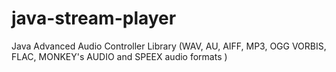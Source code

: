 # java-stream-player
Java Advanced Audio Controller Library (WAV, AU, AIFF, MP3, OGG VORBIS, FLAC, MONKEY's AUDIO and SPEEX audio formats )
